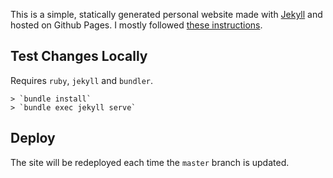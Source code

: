 
This is a simple, statically generated personal website made with [Jekyll](https://jekyllrb.com/) and hosted on Github Pages.
I mostly followed [these instructions](https://docs.github.com/en/pages/setting-up-a-github-pages-site-with-jekyll).

## Test Changes Locally

Requires `ruby`, `jekyll` and `bundler`. 

```
> `bundle install`
> `bundle exec jekyll serve`
```

## Deploy

The site will be redeployed each time the `master` branch is updated. 
